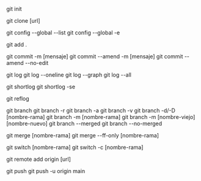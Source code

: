 <!-- 1 -->
git init
<!-- 2 -->
git clone [url]
<!-- 3 -->
git config --global --list
git config --global -e
<!-- 4 -->
git add .
<!-- 5 -->
git commit -m [mensaje]
git commit --amend -m [mensaje]
git commit --amend --no-edit
<!-- 6 -->
git log
git log --oneline
git log --graph
git log --all
<!-- 7 -->
git shortlog
git shortlog -se
<!-- 8 -->
git reflog
<!-- 9 -->

<!-- 10 -->
git branch
git branch -r
git branch -a
git branch -v
git branch -d/-D [nombre-rama]
git branch -m [nombre-rama]
git branch -m [nombre-viejo] [nombre-nuevo]
git branch --merged
git branch --no-merged
<!-- 11 -->
git merge [nombre-rama]
git merge --ff-only [nombre-rama]
<!-- 12 -->
git switch [nombre-rama]
git switch -c [nombre-rama]
<!-- 22 -->
git remote add origin [url]
<!-- 24 -->
git push
git push -u origin main
<!-- 25 -->

<!-- 26 -->